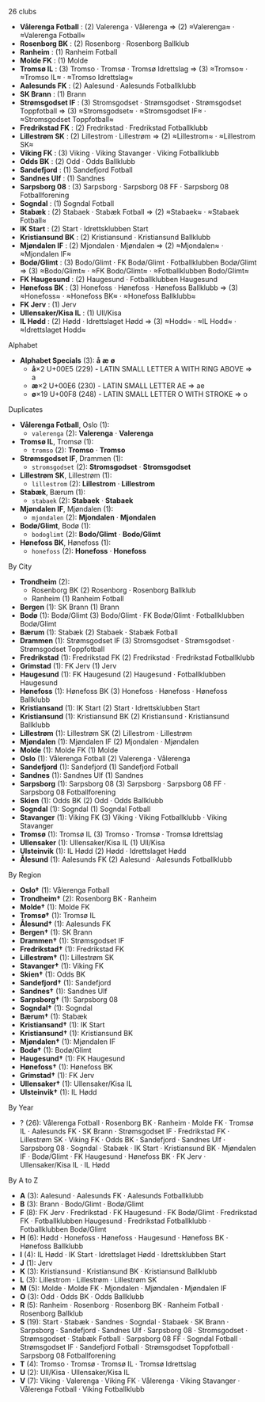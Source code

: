 26 clubs

- **Vålerenga Fotball** : (2) Valerenga · Vålerenga ⇒ (2) ≈Valerenga≈ · ≈Valerenga Fotball≈
- **Rosenborg BK** : (2) Rosenborg · Rosenborg Ballklub
- **Ranheim** : (1) Ranheim Fotball
- **Molde FK** : (1) Molde
- **Tromsø IL** : (3) Tromso · Tromsø · Tromsø Idrettslag ⇒ (3) ≈Tromso≈ · ≈Tromso IL≈ · ≈Tromso Idrettslag≈
- **Aalesunds FK** : (2) Aalesund · Aalesunds Fotballklubb
- **SK Brann** : (1) Brann
- **Strømsgodset IF** : (3) Stromsgodset · Strømsgodset · Strømsgodset Toppfotball ⇒ (3) ≈Stromsgodset≈ · ≈Stromsgodset IF≈ · ≈Stromsgodset Toppfotball≈
- **Fredrikstad FK** : (2) Fredrikstad · Fredrikstad Fotballklubb
- **Lillestrøm SK** : (2) Lillestrom · Lillestrøm ⇒ (2) ≈Lillestrom≈ · ≈Lillestrom SK≈
- **Viking FK** : (3) Viking · Viking Stavanger · Viking Fotballklubb
- **Odds BK** : (2) Odd · Odds Ballklubb
- **Sandefjord** : (1) Sandefjord Fotball
- **Sandnes Ulf** : (1) Sandnes
- **Sarpsborg 08** : (3) Sarpsborg · Sarpsborg 08 FF · Sarpsborg 08 Fotballforening
- **Sogndal** : (1) Sogndal Fotball
- **Stabæk** : (2) Stabaek · Stabæk Fotball ⇒ (2) ≈Stabaek≈ · ≈Stabaek Fotball≈
- **IK Start** : (2) Start · Idrettsklubben Start
- **Kristiansund BK** : (2) Kristiansund · Kristiansund Ballklubb
- **Mjøndalen IF** : (2) Mjondalen · Mjøndalen ⇒ (2) ≈Mjondalen≈ · ≈Mjondalen IF≈
- **Bodø/Glimt** : (3) Bodo/Glimt · FK Bodø/Glimt · Fotballklubben Bodø/Glimt ⇒ (3) ≈Bodo/Glimt≈ · ≈FK Bodo/Glimt≈ · ≈Fotballklubben Bodo/Glimt≈
- **FK Haugesund** : (2) Haugesund · Fotballklubben Haugesund
- **Hønefoss BK** : (3) Honefoss · Hønefoss · Hønefoss Ballklubb ⇒ (3) ≈Honefoss≈ · ≈Honefoss BK≈ · ≈Honefoss Ballklubb≈
- **FK Jerv** : (1) Jerv
- **Ullensaker/Kisa IL** : (1) Ull/Kisa
- **IL Hødd** : (2) Hødd · Idrettslaget Hødd ⇒ (3) ≈Hodd≈ · ≈IL Hodd≈ · ≈Idrettslaget Hodd≈




Alphabet

- **Alphabet Specials** (3):  **å**  **æ**  **ø** 
  - **å**×2 U+00E5 (229) - LATIN SMALL LETTER A WITH RING ABOVE ⇒ a
  - **æ**×2 U+00E6 (230) - LATIN SMALL LETTER AE ⇒ ae
  - **ø**×19 U+00F8 (248) - LATIN SMALL LETTER O WITH STROKE ⇒ o




Duplicates

- **Vålerenga Fotball**, Oslo (1):
  - `valerenga` (2): **Valerenga** · **Valerenga**
- **Tromsø IL**, Tromsø (1):
  - `tromso` (2): **Tromso** · **Tromso**
- **Strømsgodset IF**, Drammen (1):
  - `stromsgodset` (2): **Stromsgodset** · **Stromsgodset**
- **Lillestrøm SK**, Lillestrøm (1):
  - `lillestrom` (2): **Lillestrom** · **Lillestrom**
- **Stabæk**, Bærum (1):
  - `stabaek` (2): **Stabaek** · **Stabaek**
- **Mjøndalen IF**, Mjøndalen (1):
  - `mjondalen` (2): **Mjondalen** · **Mjondalen**
- **Bodø/Glimt**, Bodø (1):
  - `bodoglimt` (2): **Bodo/Glimt** · **Bodo/Glimt**
- **Hønefoss BK**, Hønefoss (1):
  - `honefoss` (2): **Honefoss** · **Honefoss**




By City

- **Trondheim** (2): 
  - Rosenborg BK  (2) Rosenborg · Rosenborg Ballklub
  - Ranheim  (1) Ranheim Fotball
- **Bergen** (1): SK Brann  (1) Brann
- **Bodø** (1): Bodø/Glimt  (3) Bodo/Glimt · FK Bodø/Glimt · Fotballklubben Bodø/Glimt
- **Bærum** (1): Stabæk  (2) Stabaek · Stabæk Fotball
- **Drammen** (1): Strømsgodset IF  (3) Stromsgodset · Strømsgodset · Strømsgodset Toppfotball
- **Fredrikstad** (1): Fredrikstad FK  (2) Fredrikstad · Fredrikstad Fotballklubb
- **Grimstad** (1): FK Jerv  (1) Jerv
- **Haugesund** (1): FK Haugesund  (2) Haugesund · Fotballklubben Haugesund
- **Hønefoss** (1): Hønefoss BK  (3) Honefoss · Hønefoss · Hønefoss Ballklubb
- **Kristiansand** (1): IK Start  (2) Start · Idrettsklubben Start
- **Kristiansund** (1): Kristiansund BK  (2) Kristiansund · Kristiansund Ballklubb
- **Lillestrøm** (1): Lillestrøm SK  (2) Lillestrom · Lillestrøm
- **Mjøndalen** (1): Mjøndalen IF  (2) Mjondalen · Mjøndalen
- **Molde** (1): Molde FK  (1) Molde
- **Oslo** (1): Vålerenga Fotball  (2) Valerenga · Vålerenga
- **Sandefjord** (1): Sandefjord  (1) Sandefjord Fotball
- **Sandnes** (1): Sandnes Ulf  (1) Sandnes
- **Sarpsborg** (1): Sarpsborg 08  (3) Sarpsborg · Sarpsborg 08 FF · Sarpsborg 08 Fotballforening
- **Skien** (1): Odds BK  (2) Odd · Odds Ballklubb
- **Sogndal** (1): Sogndal  (1) Sogndal Fotball
- **Stavanger** (1): Viking FK  (3) Viking · Viking Fotballklubb · Viking Stavanger
- **Tromsø** (1): Tromsø IL  (3) Tromso · Tromsø · Tromsø Idrettslag
- **Ullensaker** (1): Ullensaker/Kisa IL  (1) Ull/Kisa
- **Ulsteinvik** (1): IL Hødd  (2) Hødd · Idrettslaget Hødd
- **Ålesund** (1): Aalesunds FK  (2) Aalesund · Aalesunds Fotballklubb




By Region

- **Oslo†** (1):   Vålerenga Fotball
- **Trondheim†** (2):   Rosenborg BK · Ranheim
- **Molde†** (1):   Molde FK
- **Tromsø†** (1):   Tromsø IL
- **Ålesund†** (1):   Aalesunds FK
- **Bergen†** (1):   SK Brann
- **Drammen†** (1):   Strømsgodset IF
- **Fredrikstad†** (1):   Fredrikstad FK
- **Lillestrøm†** (1):   Lillestrøm SK
- **Stavanger†** (1):   Viking FK
- **Skien†** (1):   Odds BK
- **Sandefjord†** (1):   Sandefjord
- **Sandnes†** (1):   Sandnes Ulf
- **Sarpsborg†** (1):   Sarpsborg 08
- **Sogndal†** (1):   Sogndal
- **Bærum†** (1):   Stabæk
- **Kristiansand†** (1):   IK Start
- **Kristiansund†** (1):   Kristiansund BK
- **Mjøndalen†** (1):   Mjøndalen IF
- **Bodø†** (1):   Bodø/Glimt
- **Haugesund†** (1):   FK Haugesund
- **Hønefoss†** (1):   Hønefoss BK
- **Grimstad†** (1):   FK Jerv
- **Ullensaker†** (1):   Ullensaker/Kisa IL
- **Ulsteinvik†** (1):   IL Hødd




By Year

- ? (26):   Vålerenga Fotball · Rosenborg BK · Ranheim · Molde FK · Tromsø IL · Aalesunds FK · SK Brann · Strømsgodset IF · Fredrikstad FK · Lillestrøm SK · Viking FK · Odds BK · Sandefjord · Sandnes Ulf · Sarpsborg 08 · Sogndal · Stabæk · IK Start · Kristiansund BK · Mjøndalen IF · Bodø/Glimt · FK Haugesund · Hønefoss BK · FK Jerv · Ullensaker/Kisa IL · IL Hødd






By A to Z

- **A** (3): Aalesund · Aalesunds FK · Aalesunds Fotballklubb
- **B** (3): Brann · Bodo/Glimt · Bodø/Glimt
- **F** (8): FK Jerv · Fredrikstad · FK Haugesund · FK Bodø/Glimt · Fredrikstad FK · Fotballklubben Haugesund · Fredrikstad Fotballklubb · Fotballklubben Bodø/Glimt
- **H** (6): Hødd · Honefoss · Hønefoss · Haugesund · Hønefoss BK · Hønefoss Ballklubb
- **I** (4): IL Hødd · IK Start · Idrettslaget Hødd · Idrettsklubben Start
- **J** (1): Jerv
- **K** (3): Kristiansund · Kristiansund BK · Kristiansund Ballklubb
- **L** (3): Lillestrom · Lillestrøm · Lillestrøm SK
- **M** (5): Molde · Molde FK · Mjondalen · Mjøndalen · Mjøndalen IF
- **O** (3): Odd · Odds BK · Odds Ballklubb
- **R** (5): Ranheim · Rosenborg · Rosenborg BK · Ranheim Fotball · Rosenborg Ballklub
- **S** (19): Start · Stabæk · Sandnes · Sogndal · Stabaek · SK Brann · Sarpsborg · Sandefjord · Sandnes Ulf · Sarpsborg 08 · Stromsgodset · Strømsgodset · Stabæk Fotball · Sarpsborg 08 FF · Sogndal Fotball · Strømsgodset IF · Sandefjord Fotball · Strømsgodset Toppfotball · Sarpsborg 08 Fotballforening
- **T** (4): Tromso · Tromsø · Tromsø IL · Tromsø Idrettslag
- **U** (2): Ull/Kisa · Ullensaker/Kisa IL
- **V** (7): Viking · Valerenga · Viking FK · Vålerenga · Viking Stavanger · Vålerenga Fotball · Viking Fotballklubb




